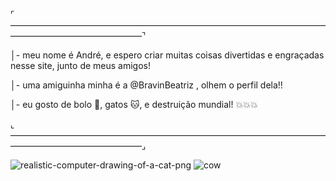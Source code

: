 ⌜———————————————————————————————————————————————————⌝

│- meu nome é André, e espero criar muitas coisas divertidas e engraçadas nesse site, junto de meus amigos!

│- uma amiguinha minha é a @BravinBeatriz , olhem o perfil dela!!

│- eu gosto de bolo 🎂, gatos 🐱, e destruição mundial! 💥💥💥

 ⌞———————————————————————————————————————————————————⌟
<!---
AndreVictor31/AndreVictor31 is a ✨ special ✨ repository because its `README.md` (this file) appears on your GitHub profile.
You can click the Preview link to take a look at your changes.
--->
![realistic-computer-drawing-of-a-cat-png](https://github.com/AndreVictor31/AndreVictor31/assets/169856691/5a465e7a-27ef-4aff-9c8b-0ec702f54c2c)
![cow](https://github.com/AndreVictor31/AndreVictor31/assets/169856691/a932b922-eb0e-40e2-ac2d-4c1a8a65987a)


